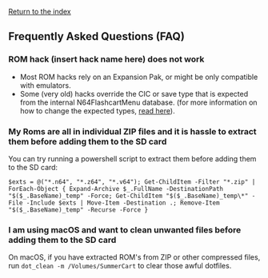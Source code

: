 [Return to the index](./00_index.md)
## Frequently Asked Questions (FAQ)

### ROM hack (insert hack name here) does not work
- Most ROM hacks rely on an Expansion Pak, or might be only compatible with emulators.
- Some (very old) hacks override the CIC or save type that is expected from the internal N64FlashcartMenu database. (for more information on how to change the expected types, [read here](./12_rom_configuration.md)).

### My Roms are all in individual ZIP files and it is hassle to extract them before adding them to the SD card
You can try running a powershell script to extract them before adding them to the SD card:
```
$exts = @("*.n64", "*.z64", "*.v64"); Get-ChildItem -Filter "*.zip" | ForEach-Object { Expand-Archive $_.FullName -DestinationPath "$($_.BaseName)_temp" -Force; Get-ChildItem "$($_.BaseName)_temp\*" -File -Include $exts | Move-Item -Destination .; Remove-Item "$($_.BaseName)_temp" -Recurse -Force }
```

### I am using macOS and want to clean unwanted files before adding them to the SD card
On macOS, if you have extracted ROM's from ZIP or other compressed files, run `dot_clean -m /Volumes/SummerCart` to clear those awful dotfiles.
